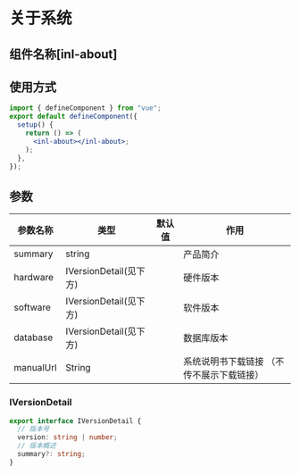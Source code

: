 # 关于系统

## 组件名称[**inl-about**]

## 使用方式

```jsx
import { defineComponent } from "vue";
export default defineComponent({
  setup() {
    return () => (
      <inl-about></inl-about>;
    );
  },
});
```

## 参数

| 参数名称  | 类型                   | 默认值 | 作用                                      |
| --------- | ---------------------- | ------ | ----------------------------------------- |
| summary   | string                 |        | 产品简介                                  |
| hardware  | IVersionDetail(见下方) |        | 硬件版本                                  |
| software  | IVersionDetail(见下方) |        | 软件版本                                  |
| database  | IVersionDetail(见下方) |        | 数据库版本                                |
| manualUrl | String                 |        | 系统说明书下载链接 （不传不展示下载链接） |

### IVersionDetail

```typescript
export interface IVersionDetail {
  // 版本号
  version: string | number;
  // 版本概述
  summary?: string;
}
```
